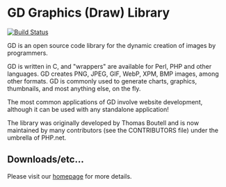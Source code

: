 # GD Graphics (Draw) Library

[![Build Status](https://travis-ci.org/libgd/libgd.svg?branch=master)](https://travis-ci.org/libgd/libgd)

GD is an open source code library for the dynamic creation of images by
programmers.

GD is written in C, and "wrappers" are available for Perl, PHP and other
languages. GD creates PNG, JPEG, GIF, WebP, XPM, BMP images, among other
formats. GD is commonly used to generate charts, graphics, thumbnails, and
most anything else, on the fly.

The most common applications of GD involve website development, although it
can be used with any standalone application!

The library was originally developed by Thomas Boutell and is now maintained
by many contributors (see the CONTRIBUTORS file) under the umbrella of PHP.net.

## Downloads/etc...

Please visit our [homepage](http://www.libgd.org/) for more details.
